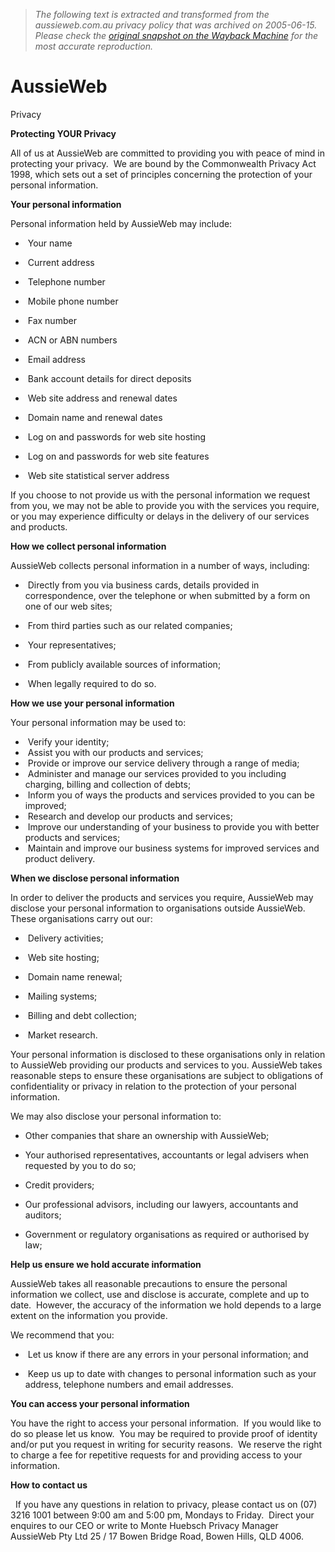 > *The following text is extracted and transformed from the aussieweb.com.au privacy policy that was archived on 2005-06-15. Please check the [original snapshot on the Wayback Machine](https://web.archive.org/web/20050615092244id_/http%3A//www.aussieweb.com.au/htm/privacy.asp) for the most accurate reproduction.*

# AussieWeb

Privacy

 **Protecting YOUR Privacy**

All of us at AussieWeb are committed to providing you with peace of mind in protecting your privacy.  We are bound by the Commonwealth Privacy Act 1998, which sets out a set of principles concerning the protection of your personal information.

**Your personal information**

Personal information held by AussieWeb may include:

  *  Your name  

  *  Current address  

  *  Telephone number  

  *  Mobile phone number  

  *  Fax number  

  *  ACN or ABN numbers  

  *  Email address  

  *  Bank account details for direct deposits  

  *  Web site address and renewal dates  

  *  Domain name and renewal dates  

  *  Log on and passwords for web site hosting  

  *  Log on and passwords for web site features  

  *  Web site statistical server address



If you choose to not provide us with the personal information we request from you, we may not be able to provide you with the services you require, or you may experience difficulty or delays in the delivery of our services and products.

**How we collect personal information**

AussieWeb collects personal information in a number of ways, including:

  *  Directly from you via business cards, details provided in correspondence, over the telephone or when submitted by a form on one of our web sites;  

  *  From third parties such as our related companies;  

  *  Your representatives;  

  *  From publicly available sources of information;  

  *  When legally required to do so.



**How we use your personal information**

Your personal information may be used to:

  *  Verify your identity;
  *  Assist you with our products and services; 
  *  Provide or improve our service delivery through a range of media; 
  *  Administer and manage our services provided to you including charging, billing and collection of debts; 
  *  Inform you of ways the products and services provided to you can be improved; 
  *  Research and develop our products and services; 
  *  Improve our understanding of your business to provide you with better products and services; 
  *  Maintain and improve our business systems for improved services and product delivery.



**When we disclose personal information**

In order to deliver the products and services you require, AussieWeb may disclose your personal information to organisations outside AussieWeb.  These organisations carry out our:

  *  Delivery activities;  

  *  Web site hosting;  

  *  Domain name renewal;  

  *  Mailing systems;  

  *  Billing and debt collection;  

  *  Market research.



Your personal information is disclosed to these organisations only in relation to AussieWeb providing our products and services to you. AussieWeb takes reasonable steps to ensure these organisations are subject to obligations of confidentiality or privacy in relation to the protection of your personal information.

We may also disclose your personal information to:

  * Other companies that share an ownership with AussieWeb;  

  * Your authorised representatives, accountants or legal advisers when requested by you to do so;  

  * Credit providers;  

  * Our professional advisors, including our lawyers, accountants and auditors;  

  * Government or regulatory organisations as required or authorised by law;



**Help us ensure we hold accurate information**

AussieWeb takes all reasonable precautions to ensure the personal information we collect, use and disclose is accurate, complete and up to date.  However, the accuracy of the information we hold depends to a large extent on the information you provide. 

We recommend that you:

  *  Let us know if there are any errors in your personal information; and  

  *  Keep us up to date with changes to personal information such as your address, telephone numbers and email addresses.



**You can access your personal information**

You have the right to access your personal information.  If you would like to do so please let us know.  You may be required to provide proof of identity and/or put you request in writing for security reasons.  We reserve the right to charge a fee for repetitive requests for and providing access to your information.

**How to contact us**

  If you have any questions in relation to privacy, please contact us on (07) 3216 1001 between 9:00 am and 5:00 pm, Mondays to Friday.  Direct your enquires to our CEO or write to Monte Huebsch Privacy Manager AussieWeb Pty Ltd 25 / 17 Bowen Bridge Road, Bowen Hills, QLD 4006.
